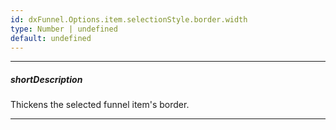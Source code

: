 ```yaml
---
id: dxFunnel.Options.item.selectionStyle.border.width
type: Number | undefined
default: undefined
---
```

---
##### shortDescription
Thickens the selected funnel item's border.

---
